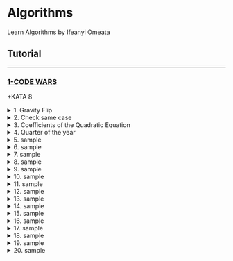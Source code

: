 # Algorithms

Learn Algorithms by Ifeanyi Omeata

## Tutorial

---

### [1-CODE WARS](#)

+KATA 8

<details>
  <summary>1. Gravity Flip</summary>

Question:

Bob is bored during his physics lessons so he's built himself a toy box to help pass the time. The box is special because it has the ability to change gravity.

There are some columns of toy cubes in the box arranged in a line. The i-th column contains a_i cubes. At first, the gravity in the box is pulling the cubes downwards. When Bob switches the gravity, it begins to pull all the cubes to a certain side of the box, d, which can be either 'L' or 'R' (left or right). Below is an example of what a box of cubes might look like before and after switching gravity.

Example:

```md
- 'R', [3, 2, 1, 2] -> [1, 2, 2, 3]
- 'L', [1, 4, 5, 3, 5 ] -> [5, 5, 4, 3, 1]
```

Console:

```js
const flip = (d, a) => {
  //TODO
  return;
};
```

Solution:

JavaScript:

```js
const flip = (d, a) =>
  d === "R"
    ? a.sort(function (a, b) {
        return a - b;
      })
    : a
        .sort(function (a, b) {
          return a - b;
        })
        .reverse();
```

```js
const flip = (d, a) => a.sort((x, y) => (d === "R" ? x - y : y - x));
```

Python:

```py
def flip(d, a):
    a.sort() if d=='R' else a.sort(reverse=True)
    return a
```

```py
def flip(d,a):
    return sorted(a, reverse=d=='L')
```

</details>

<details>
  <summary>2. Check same case</summary>

Question:

Write a function that will check if two given characters are the same case.

If either of the characters is not a letter, return -1
If both characters are the same case, return 1
If both characters are letters, but not the same case, return 0

Example:

```md
'a' and 'g' returns 1

'A' and 'C' returns 1

'b' and 'G' returns 0
```

Console:

```js
function sameCase(a, b) {
  return 0;
}
```

Solution:

JavaScript:

```js
function sameCase(a, b) {
  if (
    a.toLowerCase() === a.toUpperCase() ||
    b.toLowerCase() === b.toUpperCase()
  ) {
    return -1;
  } else if (
    (a === a.toUpperCase() && b === b.toUpperCase()) ||
    (a === a.toLowerCase() && b === b.toLowerCase())
  ) {
    return 1;
  } else {
    return 0;
  }
}
```

```js
function sameCase(a, b){
  const alphabets = /[a-z]/i;
  const lower = /[a-z]/;
  const upper = /[A-Z]/;

  if(!a.match(alphabets) || !b.match(/[a-z]/i)){
    return -1
  }else if(a.match(lower) && b.match(lower) || a.match(upper) && b.match(upper)){
    return 1
  }else{
    return 0;
  }
```

```js
function sameCase(a, b) {
  return /[a-z]/i.test(a) && /[a-z]/i.test(b)
    ? Number(/[a-z]/.test(a) == /[a-z]/.test(b))
    : -1;
}
```

Python:

```py
def same_case(a, b):
    if not a.isalpha() or not b.isalpha():
        return -1;
    elif a.islower() and b.islower() or a.isupper() and b.isupper():
        return 1;
    else:
        return 0;
```

```py
def same_case(a, b):
    return int(a.isupper() == b.isupper()) if a.isalpha() and b.isalpha() else -1
```

</details>

<details>
  <summary>3. Coefficients of the Quadratic Equation</summary>

Question:

In this Kata you are expected to find the coefficients of quadratic equation of the given two roots (x1 and x2).

Equation will be the form of ax^2 + bx + c = 0

Return type is a Vector (tuple in Rust, Array in Ruby) containing coefficients of the equations in the order (a, b, c).

Since there are infinitely many solutions to this problem, we fix a = 1.

Remember, the roots can be written like (x-x1) \* (x-x2) = 0

Example:

```md
quadratic(1,2) = (1, -3, 2)
```

This means (x-1) \* (x-2) = 0; when we do the multiplication this becomes x^2 - 3x + 2 = 0

```md
quadratic(0,1) = (1, -1, 0)
```

This means (x-0) \* (x-1) = 0; when we do the multiplication this becomes x^2 - x + 0 = 0

Notes
Inputs will be integers.
When x1 == x2, this means the root has the multiplicity of two.

Console:

```js
function quadratic(x1, x2) {
  return [1, 0, 0];
}
```

Solution:

JavaScript:

```js
function quadratic(x1, x2) {
  //   (x-x1)*(x-x2) = (Math.pow(x,2)) + (-x2)(x) + (-x1)(x) + (-x1)(-x2)
  //   (x-x1)*(x-x2) = (Math.pow(x,2)) + (-x2-x1)(x) + (-x1*-x2)
  //   a + b + c = 1 + (-x2-x1) + (-x1*-x2)
  let a, b, c;
  [a, b, c] = [1, -x2 - x1, -x1 * -x2];
  return [a, b, c];
}
```

```js
function quadratic(x1, x2) {
  return [1, -(x2 + x1), x1 * x2];
}
```

Python:

```py
def quadratic(x1, x2):
    return (1,-(x2+x1),(x1 * x2))
```

```py
import numpy as np

def quadratic(*args):
    return tuple(np.poly(args))
```

</details>

<details>
  <summary>4. Quarter of the year</summary>

Question:

Given a month as an integer from 1 to 12, return to which quarter of the year it belongs as an integer number.

For example: month 2 (February), is part of the first quarter; month 6 (June), is part of the second quarter; and month 11 (November), is part of the fourth quarter.

Console:

```js
const quarterOf = (month) => {
  // Your code here
};
```

Solution:

JavaScript:

```js
const quarterOf = (month) => {
  if (month <= 3) {
    return 1;
  } else if (month <= 6) {
    return 2;
  } else if (month <= 9) {
    return 3;
  } else {
    return 4;
  }
};
```

```js
const quarterOf = (month) => Math.ceil(month / 3);
```

Python:

```py
def quarter_of(month):
    if month <= 3:
        return 1;
    elif month <=6:
        return 2;
    elif month <=9:
        return 3;
    else:
        return 4;
```

```py
from math import ceil
def quarter_of(month):
    return ceil(month / 3)
```

</details>

<details>
  <summary>5. sample</summary>

Question:

Wolves have been reintroduced to Great Britain. You are a sheep farmer, and are now plagued by wolves which pretend to be sheep. Fortunately, you are good at spotting them.

Warn the sheep in front of the wolf that it is about to be eaten. Remember that you are standing at the front of the queue which is at the end of the array:

```md
[sheep, sheep, sheep, sheep, sheep, wolf, sheep, sheep] (YOU ARE HERE AT THE FRONT OF THE QUEUE)
7 6 5 4 3 2 1
```

If the wolf is the closest animal to you, return "Pls go away and stop eating my sheep". Otherwise, return "Oi! Sheep number N! You are about to be eaten by a wolf!" where N is the sheep's position in the queue.

Note: there will always be exactly one wolf in the array.

Example:

```md
Input: ["sheep", "sheep", "sheep", "wolf", "sheep"]
Output: "Oi! Sheep number 1! You are about to be eaten by a wolf!"

Input: ["sheep", "sheep", "wolf"]
Output: "Pls go away and stop eating my sheep"
```

Console:

```js

```

```js

```

Solution:

JavaScript:

```js
function warnTheSheep(queue) {
  const positionOfWolf = queue.length - queue.indexOf("wolf");
  if (positionOfWolf === 1) {
    return "Pls go away and stop eating my sheep";
  } else {
    return `Oi! Sheep number ${
      positionOfWolf - 1
    }! You are about to be eaten by a wolf!`;
  }
}
```

```js
function warnTheSheep(queue) {
  const positionOfWolf = queue.length - queue.indexOf("wolf");
  return positionOfWolf === 1
    ? "Pls go away and stop eating my sheep"
    : `Oi! Sheep number ${
        positionOfWolf - 1
      }! You are about to be eaten by a wolf!`;
}
```

Python:

```py

```

```py

```

</details>

<details>
  <summary>6. sample</summary>

Question:

Example:

```md

```

Console:

```js

```

```js

```

Solution:

JavaScript:

```js

```

Python:

```py

```

</details>

<details>
  <summary>7. sample</summary>

Question:

Example:

```md

```

Console:

```js

```

```js

```

Solution:

JavaScript:

```js

```

Python:

```py

```

</details>

<details>
  <summary>8. sample</summary>

Question:

Example:

```md

```

Console:

```js

```

```js

```

Solution:

JavaScript:

```js

```

Python:

```py

```

</details>

<details>
  <summary>9. sample</summary>

Question:

Example:

```md

```

Console:

```js

```

```js

```

Solution:

JavaScript:

```js

```

Python:

```py

```

</details>

<details>
  <summary>10. sample</summary>

Question:

Example:

```md

```

Console:

```js

```

```js

```

Solution:

JavaScript:

```js

```

Python:

```py

```

</details>

<details>
  <summary>11. sample</summary>

Question:

Example:

```md

```

Console:

```js

```

```js

```

Solution:

JavaScript:

```js

```

Python:

```py

```

</details>

<details>
  <summary>12. sample</summary>

Question:

Example:

```md

```

Console:

```js

```

```js

```

Solution:

JavaScript:

```js

```

Python:

```py

```

</details>

<details>
  <summary>13. sample</summary>

Question:

Example:

```md

```

Console:

```js

```

```js

```

Solution:

JavaScript:

```js

```

Python:

```py

```

</details>

<details>
  <summary>14. sample</summary>

Question:

Example:

```md

```

Console:

```js

```

```js

```

Solution:

JavaScript:

```js

```

Python:

```py

```

</details>

<details>
  <summary>15. sample</summary>

Question:

Example:

```md

```

Console:

```js

```

```js

```

Solution:

JavaScript:

```js

```

Python:

```py

```

</details>

<details>
  <summary>16. sample</summary>

Question:

Example:

```md

```

Console:

```js

```

```js

```

Solution:

JavaScript:

```js

```

Python:

```py

```

</details>

<details>
  <summary>17. sample</summary>

Question:

Example:

```md

```

Console:

```js

```

```js

```

Solution:

JavaScript:

```js

```

Python:

```py

```

</details>

<details>
  <summary>18. sample</summary>

Question:

Example:

```md

```

Console:

```js

```

```js

```

Solution:

JavaScript:

```js

```

Python:

```py

```

</details>

<details>
  <summary>19. sample</summary>

Question:

Example:

```md

```

Console:

```js

```

```js

```

Solution:

JavaScript:

```js

```

Python:

```py

```

</details>

<details>
  <summary>20. sample</summary>

Question:

Example:

```md

```

Console:

```js

```

```js

```

Solution:

JavaScript:

```js

```

Python:

```py

```

</details>
